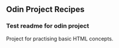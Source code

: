 

## Odin Project Recipes

### Test readme for odin project

Project for practising basic HTML concepts.
